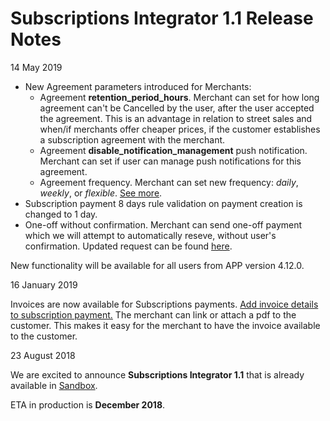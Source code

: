 # Subscriptions Integrator 1.1 Release Notes

<div class='post-date'>14 May 2019</div>

- New Agreement parameters introduced for Merchants:
  - Agreement **retention_period_hours**. Merchant can set for how long agreement can't be Cancelled by the user, after the user accepted the agreement. This is an advantage in relation to street sales and when/if merchants offer cheaper prices, if the customer establishes a subscription agreement with the merchant. 
  - Agreement **disable_notification_management** push notification. Merchant can set if user can manage push notifications for this agreement.
  - Agreement frequency. Merchant can set new frequency: *daily*, *weekly*, or *flexible*. [See more](agreement#request-parameters).
- Subscription payment 8 days rule validation on payment creation is changed to 1 day.
- One-off without confirmation. Merchant can send one-off payment which we will attempt to automatically reseve, without user's confirmation. Updated request can be found [here](oneoffs#request-one-off-payment-on-an-existing-agreement).

New functionality will be available for all users from APP version 4.12.0.

<div class='post-date'>16 January 2019</div>

Invoices are now available for Subscriptions payments. [Add invoice details to subscription payment.](invoice)
The merchant can link or attach a pdf to the customer. This makes it easy for the merchant to have the invoice available to the customer. 

<div class='post-date'>23 August 2018</div>

We are excited to announce **Subscriptions Integrator 1.1** that is already available in [Sandbox](https://sandbox-developer.mobilepay.dk/).

ETA in production is **December 2018**.
